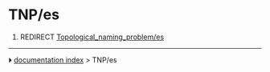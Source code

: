 # TNP/es
1.  REDIRECT [Topological_naming_problem/es](Topological_naming_problem/es.md)



---
⏵ [documentation index](../README.md) > TNP/es
